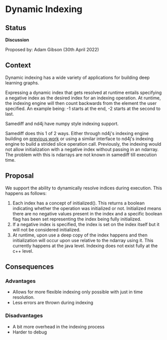 # Dynamic Indexing

## Status
**Discussion**

Proposed by: Adam Gibson (30th April 2022)


## Context

Dynamic indexing has a wide variety of applications for building deep learning graphs.

Expressing a dynamic index that gets resolved at runtime entails specifying a negative index as the desired index for an indexing operation.
At runtime, the indexing engine will then count backwards from the element the user specified. An example being: -1 starts at the end, -2 starts at the second to last.

Samediff and nd4j have numpy style indexing support.


Samediff does this 1 of 2 ways. Either through nd4j's indexing engine building on [previous work](./0021%20-%20Create%20View.md) or using a similar interface to nd4j's indexing engine to build a strided slice operation call.
Previously, the indexing would not allow initialization with a negative index without passing in an ndarray. The problem with this is ndarrays are not known in samediff till execution time.



## Proposal


We support the ability to dynamically resolve indices during execution. This happens as follows:
1. Each index  has a concept of initialized().
   This returns a boolean indicating whether the operation was initialized or not. Initialized  means there are no negative values present in the index and a specific boolean flag has been set representing the index being fully initialized.
2. If a negative index is specified, the index is set on the index itself but it will not be considered initialized.
3. At runtime, upon use a deep copy of the index happens and then initialization will occur upon use relative to the ndarray using it. This currently happens at the java level. Indexing does not exist fully at the c++ level.


## Consequences

### Advantages

* Allows for more flexible indexing only possible with just in time resolution.
* Less errors are thrown during indexing


### Disadvantages
* A bit more overhead in the indexing process
* Harder to debug
